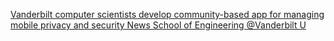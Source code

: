 [Vanderbilt computer scientists develop community-based app for managing mobile privacy and security   News   School of Engineering   @Vanderbilt U](https://qi.tc/qi/116187)